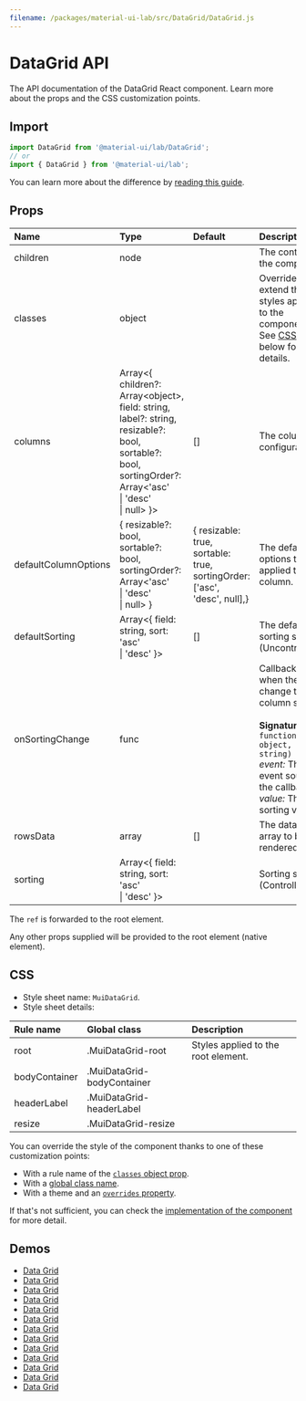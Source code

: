 ```yaml
---
filename: /packages/material-ui-lab/src/DataGrid/DataGrid.js
---
```


<!--- This documentation is automatically generated, do not try to edit it. -->

# DataGrid API

<p class="description">The API documentation of the DataGrid React component. Learn more about the props and the CSS customization points.</p>

## Import

```js
import DataGrid from '@material-ui/lab/DataGrid';
// or
import { DataGrid } from '@material-ui/lab';
```

You can learn more about the difference by [reading this guide](/guides/minimizing-bundle-size/).



## Props

| Name | Type | Default | Description |
|:-----|:-----|:--------|:------------|
| <span class="prop-name">children</span> | <span class="prop-type">node</span> |  | The content of the component. |
| <span class="prop-name">classes</span> | <span class="prop-type">object</span> |  | Override or extend the styles applied to the component. See [CSS API](#css) below for more details. |
| <span class="prop-name">columns</span> | <span class="prop-type">Array&lt;{ children?: Array&lt;object&gt;, field: string, label?: string, resizable?: bool, sortable?: bool, sortingOrder?: Array&lt;'asc'<br>&#124;&nbsp;'desc'<br>&#124;&nbsp;null&gt; }&gt;</span> | <span class="prop-default">[]</span> | The columns configuration. |
| <span class="prop-name">defaultColumnOptions</span> | <span class="prop-type">{ resizable?: bool, sortable?: bool, sortingOrder?: Array&lt;'asc'<br>&#124;&nbsp;'desc'<br>&#124;&nbsp;null&gt; }</span> | <span class="prop-default">{  resizable: true,  sortable: true,  sortingOrder: ['asc', 'desc', null],}</span> | The default options that get applied to each column. |
| <span class="prop-name">defaultSorting</span> | <span class="prop-type">Array&lt;{ field: string, sort: 'asc'<br>&#124;&nbsp;'desc' }&gt;</span> | <span class="prop-default">[]</span> | The default sorting state. (Uncontrolled) |
| <span class="prop-name">onSortingChange</span> | <span class="prop-type">func</span> |  | Callback fired when the user change the column sort.<br><br>**Signature:**<br>`function(event: object, value: string) => void`<br>*event:* The event source of the callback.<br>*value:* The new sorting value. |
| <span class="prop-name">rowsData</span> | <span class="prop-type">array</span> | <span class="prop-default">[]</span> | The data record array to be rendered. |
| <span class="prop-name">sorting</span> | <span class="prop-type">Array&lt;{ field: string, sort: 'asc'<br>&#124;&nbsp;'desc' }&gt;</span> |  | Sorting state. (Controlled) |

The `ref` is forwarded to the root element.

Any other props supplied will be provided to the root element (native element).

## CSS

- Style sheet name: `MuiDataGrid`.
- Style sheet details:

| Rule name | Global class | Description |
|:-----|:-------------|:------------|
| <span class="prop-name">root</span> | <span class="prop-name">.MuiDataGrid-root</span> | Styles applied to the root element.
| <span class="prop-name">bodyContainer</span> | <span class="prop-name">.MuiDataGrid-bodyContainer</span> | 
| <span class="prop-name">headerLabel</span> | <span class="prop-name">.MuiDataGrid-headerLabel</span> | 
| <span class="prop-name">resize</span> | <span class="prop-name">.MuiDataGrid-resize</span> | 

You can override the style of the component thanks to one of these customization points:

- With a rule name of the [`classes` object prop](/customization/components/#overriding-styles-with-classes).
- With a [global class name](/customization/components/#overriding-styles-with-global-class-names).
- With a theme and an [`overrides` property](/customization/globals/#css).

If that's not sufficient, you can check the [implementation of the component](https://github.com/mui-org/material-ui/blob/master/packages/material-ui-lab/src/DataGrid/DataGrid.js) for more detail.

## Demos

- [Data Grid](/components/data-grid/)
- [Data Grid](/components/data-grid/)
- [Data Grid](/components/data-grid/)
- [Data Grid](/components/data-grid/)
- [Data Grid](/components/data-grid/)
- [Data Grid](/components/data-grid/)
- [Data Grid](/components/data-grid/)
- [Data Grid](/components/data-grid/)
- [Data Grid](/components/data-grid/)
- [Data Grid](/components/data-grid/)
- [Data Grid](/components/data-grid/)
- [Data Grid](/components/data-grid/)
- [Data Grid](/components/data-grid/)

